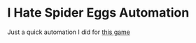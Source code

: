 # I Hate Spider Eggs Automation

Just a quick automation I did for [this game](https://45p3r4.itch.io/i-hate-spider-eggs)
